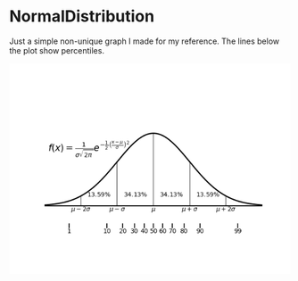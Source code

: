 # NormalDistribution
Just a simple non-unique graph I made for my reference. The lines below the plot show percentiles.

![](NormalDistribution.png)
